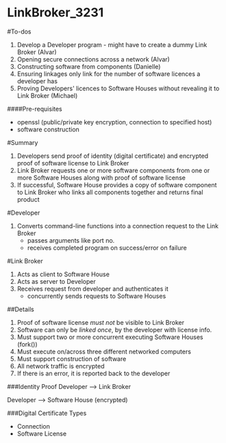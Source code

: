 LinkBroker_3231
===============

#To-dos
1. Develop a Developer program - might have to create a dummy Link Broker (Alvar)
2. Opening secure connections across a network (Alvar)
3. Constructing software from components (Danielle)
4. Ensuring linkages only link for the number of software licences a developer has
5. Proving Developers' licences to Software Houses without revealing it to Link Broker (Michael)

####Pre-requisites
- openssl (public/private key encryption, connection to specified host)
- software construction

#Summary
1. Developers send proof of identity (digital certificate) and encrypted proof of software license to Link Broker
2. Link Broker requests one or more software components from one or more Software Houses along with proof of software license
3. If successful, Software House provides a copy of software component to Link Broker who links all components together and returns final product

#Developer
1. Converts command-line functions into a connection request to the Link Broker
	- passes arguments like port no.
	- receives completed program on success/error on failure

#Link Broker
1. Acts as client to Software House
2. Acts as server to Developer
3. Receives request from developer and authenticates it
	- concurrently sends requests to Software Houses


##Details
1. Proof of software license *must not* be visible to Link Broker
2. Software can only be *linked once*, by the developer with license info.
3. Must support two or more concurrent executing Software Houses (fork())
4. Must execute on/across three different networked computers
5. Must support construction of software
6. All network traffic is encrypted
7. If there is an error, it is reported back to the developer

###Identity Proof
Developer --> Link Broker

Developer --> Software House (encrypted)

###Digital Certificate Types
- Connection
- Software License